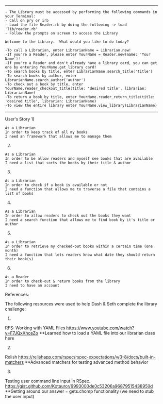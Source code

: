 *********************************************************************
```
- The Library must be accessed by performing the following commands in your Terminal:
- Call on pry or irb
- Load the file Reader.rb by doing the following -> load 'lib/reader.rb'
- Follow the prompts on screen to access the Library

Welcome to the Library.  What would you like to do today?

-To call a Librarian, enter LibrarianName = Librarian.new!
-If you're a Reader, please enter YourName = Reader.new(name: 'Your Name')!
-If you're a Reader and don't already have a library card, you can get one by entering YourName.get_library_card!
-To search books by title, enter LibrarianName.search_title('title')
-To search books by author, enter LibrarianName.search_author('author')
-To check out a book by title, enter YourName.reader_checkout_title(title: 'desired title', librarian: LibrarianName)
-To return a book by title, enter YourName.reader_return_title(title: 'desired title', librarian: LibrarianName)
-To view the entire library enter YourName.view_library(LibrarianName)
```
*********************************************************************

User's Story
1)
```
As a Librarian
In order to keep track of all my books 
I need an framework that allows me to manage them
```
2)
```
As a Librarian
In order to be allow readers and myself see books that are available 
I need a list that sorts the books by their title & author

```
3)
```
As a Librarian
In order to check if a book is available or not
I need a function that allows me to traverse a file that contains a list of books 
```
4)
```
As a Librarian
In order to allow readers to check out the books they want 
I need a search function that allows me to find book by it's title or author
```
5)
```
As a Librarian
In order to retrieve my checked-out books within a certain time (one month)
I need a function that lets readers know what date they should return their book(s)
```
6)
```
As a Reader
In order to check-out & return books from the library
I need to have an account
```

References:

The following resources were used to help Dash & Seth complete the library challenge:

1)
RFS: Working with YAML Files
https://www.youtube.com/watch?v=F7JQxXhceZo
**Learned how to load a YAML file into our librarian class here

2)
Relish
https://relishapp.com/rspec/rspec-expectations/v/3-8/docs/built-in-matchers
**Advanced matchers for testing advanced method behavior

3)
Testing user command line input in RSpec.
https://gist.github.com/Kotauror/6993000de0c53206a96879515438950d
**Getting around our answer = gets.chomp functionality (we need to stub the user input)
